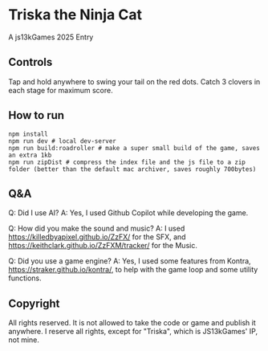 # Triska the Ninja Cat

A js13kGames 2025 Entry

## Controls

Tap and hold anywhere to swing your tail on the red dots. Catch 3 clovers in each stage for maximum score.

## How to run

```
npm install
npm run dev # local dev-server
npm run build:roadroller # make a super small build of the game, saves an extra 1kb
npm run zipDist # compress the index file and the js file to a zip folder (better than the default mac archiver, saves roughly 700bytes)
```

## Q&A

Q: Did I use AI?
A: Yes, I used Github Copilot while developing the game.

Q: How did you make the sound and music?
A: I used https://killedbyapixel.github.io/ZzFX/ for the SFX, and https://keithclark.github.io/ZzFXM/tracker/ for the Music.

Q: Did you use a game engine?
A: Yes, I used some features from Kontra, https://straker.github.io/kontra/, to help with the game loop and some utility functions.

## Copyright

All rights reserved. It is not allowed to take the code or game and publish it anywhere. I reserve all rights, except for "Triska", which is JS13kGames' IP, not mine.
